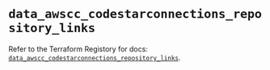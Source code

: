 # `data_awscc_codestarconnections_repository_links`

Refer to the Terraform Registory for docs: [`data_awscc_codestarconnections_repository_links`](https://registry.terraform.io/providers/hashicorp/awscc/0.70.0/docs/data-sources/codestarconnections_repository_links).
